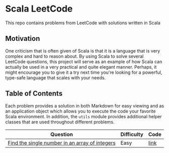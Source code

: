 # Scala LeetCode

This repo contains problems from LeetCode with solutions written in Scala 

## Motivation

One criticism that is often given of Scala is that it is a language that is very complex and hard to reason about. By
using Scala to solve several LeetCode questions, this project will serve as an example of how Scala can actually be used
in a very practical and quite elegant manner. Perhaps, it might encourage you to give it a try next time you're looking
for a powerful, type-safe language that scales with your needs. 

## Table of Contents

Each problem provides a solution in both Markdown for easy viewing and as an application object which allows you to 
execute the code your favorite Scala environment. In addition, the `utils` module provides additional helper classes 
that are used throughout different problems. 

| Question                                                                   | Difficulty | Code                                               |
| -----------------------------------------------------------------------    | ---------- | -------------------------------------------------- |
| [Find the single number in an array of integers](gendocs/single-number.md) | Easy       | [link](src/main/scala/problems/SingleNumber.scala) |
 